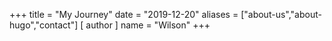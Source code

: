 +++
title = "My Journey"
date = "2019-12-20"
aliases = ["about-us","about-hugo","contact"]
[ author ]
  name = "Wilson"
+++